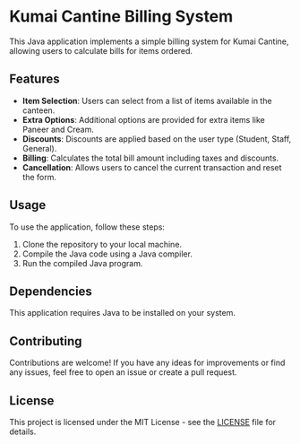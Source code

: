 # Kumai Cantine Billing System

This Java application implements a simple billing system for Kumai Cantine, allowing users to calculate bills for items ordered.

## Features

- **Item Selection**: Users can select from a list of items available in the canteen.
- **Extra Options**: Additional options are provided for extra items like Paneer and Cream.
- **Discounts**: Discounts are applied based on the user type (Student, Staff, General).
- **Billing**: Calculates the total bill amount including taxes and discounts.
- **Cancellation**: Allows users to cancel the current transaction and reset the form.

## Usage

To use the application, follow these steps:

1. Clone the repository to your local machine.
2. Compile the Java code using a Java compiler.
3. Run the compiled Java program.

## Dependencies

This application requires Java to be installed on your system.

## Contributing

Contributions are welcome! If you have any ideas for improvements or find any issues, feel free to open an issue or create a pull request.

## License

This project is licensed under the MIT License - see the [LICENSE](LICENSE) file for details.
